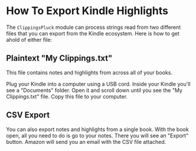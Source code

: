 # How To Export Kindle Highlights

The `ClippingsPluck` module can process strings read from two different files
that you can export from the Kindle ecosystem. Here is how to get ahold of
either file:

## Plaintext "My Clippings.txt"

This file contains notes and highlights from across all of your books.

Plug your Kindle into a computer using a USB cord. Inside your Kindle you'll
see a "Documents" folder. Open it and scroll down until you see the "My Clippings.txt"
file. Copy this file to your computer.

## CSV Export

You can also export notes and highlights from a single book. With the book open,
all you need to do is go to your notes. There you will see an "Export" button.
Amazon will send you an email with the CSV file attached.

